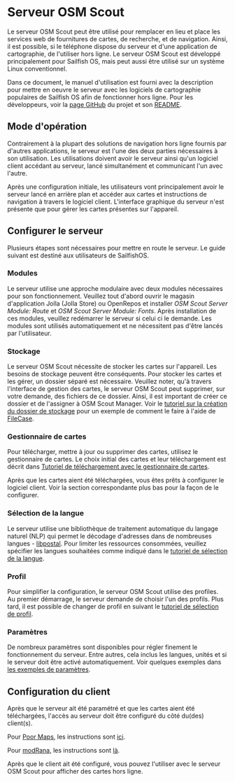# Serveur OSM Scout

Le serveur OSM Scout peut être utilisé pour remplacer en lieu et place les
services web de fournitures de cartes, de recherche, et de navigation. Ainsi,
il est possible, si le téléphone dispose du serveur et d'une application de
cartographie, de l'utiliser hors ligne. Le serveur OSM Scout est développé
principalement pour Sailfish OS, mais peut aussi être utilisé sur un système
Linux conventionnel.

Dans ce document, le manuel d'utilisation est fourni avec la description pour
mettre en oeuvre le serveur avec les logiciels de cartographie populaires de
Sailfish OS afin de fonctionner hors ligne. Pour les développeurs, voir la
[page GitHub](https://github.com/rinigus/osmscout-server) du projet et son
[README](https://github.com/rinigus/osmscout-server/blob/master/README.md).


## Mode d'opération

Contrairement à la plupart des solutions de navigation hors ligne fournis par
d'autres applications, le serveur est l'une des deux parties nécessaires à son
utilisation. Les utilisations doivent avoir le serveur ainsi qu'un logiciel client
accédant au serveur, lancé simultanément et communicant l'un avec l'autre.

Après une configuration initiale, les utilisateurs vont principalement avoir
le serveur lancé en arrière plan et accéder aux cartes et instructions de navigation
à travers le logiciel client. L'interface graphique du serveur n'est présente
que pour gérer les cartes présentes sur l'appareil.


## Configurer le serveur

Plusieurs étapes sont nécessaires pour mettre en route le serveur.
Le guide suivant est destiné aux utilisateurs de SailfishOS.

### Modules

Le serveur utilise une approche modulaire avec deux modules nécessaires pour
son fonctionnement. Veuillez tout d'abord ouvrir le magasin d'application Jolla
(Jolla Store) ou OpenRepos et installer _OSM Scout Server Module: Route_ et
_OSM Scout Server Module: Fonts_. Après installation de ces modules, veuillez
redémarrer le serveur si celui ci le demande. Les modules sont utilisés automatiquement
et ne nécessitent pas d'être lancés par l'utilisateur.


### Stockage

Le serveur OSM Scout nécessite de stocker les cartes sur l'appareil. Les besoins
de stockage peuvent être conséquents. Pour stocker les cartes et les gérer, un
dossier séparé est nécessaire. Veuillez noter, qu'à travers l'interface de gestion
des cartes, le serveur OSM Scout peut supprimer, sur votre demande, des fichiers
de ce dossier. Ainsi, il est important de créer ce dossier et de l'assigner à OSM Scout
Manager. Voir le [tutoriel sur la création du dossier de stockage](storage.html) pour
un exemple de comment le faire à l'aide de
[FileCase](https://openrepos.net/content/cepiperez/filecase-0).


### Gestionnaire de cartes

Pour télécharger, mettre à jour ou supprimer des cartes, utilisez le gestionnaire
de cartes. Le choix initial des cartes et leur téléchargement est décrit dans
[Tutoriel de téléchargement avec le gestionnaire de cartes](manager.html).

Après que les cartes aient été téléchargées, vous êtes prêts à configurer le
logiciel client. Voir la section correspondante plus bas pour la façon de
le configurer.

### Sélection de la langue

Le serveur utilise une bibliothèque de traitement automatique du langage naturel
(NLP) qui permet le décodage d'adresses dans de nombreuses langues -
[libpostal](https://github.com/openvenues/libpostal). Pour limiter les ressources
consommées, veuillez spécifier les langues souhaitées comme indiqué dans le
[tutoriel de sélection de la langue](languages.html).

### Profil

Pour simplifier la configuration, le serveur OSM Scout utilise des profiles.
Au premier démarrage, le serveur demande de choisir l'un des profils.
Plus tard, il est possible de changer de profil en suivant le
[tutoriel de sélection de profil](profiles.html).

### Paramètres

De nombreux paramètres sont disponibles pour régler finement le fonctionnement
du serveur. Entre autres, cela inclus les langues, unités et si le serveur doit 
être activé automatiquement. Voir quelques exemples dans [les exemples de paramètres](settings_misc.html).


## Configuration du client

Après que le serveur ait été paramétré et que les cartes aient été téléchargées,
l'accès au serveur doit être configuré du côté du(des) client(s).

Pour [Poor Maps](https://openrepos.net/content/otsaloma/poor-maps),
les instructions sont [ici](poor_maps.html).

Pour [modRana](https://openrepos.net/content/martink/modrana-0),
les instructions sont [là](modrana.html).

Après que le client ait été configuré, vous pouvez l'utiliser avec le serveur OSM Scout
pour afficher des cartes hors ligne.

